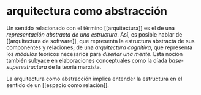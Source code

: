 # arquitectura como abstracción
Un sentido relacionado con el término [[arquitectura]] es el de una *representación abstracta de una estructura*. Así, es posible hablar de [[arquitectura de software]], que representa la estructura abstracta de sus componentes y relaciones; de una *arquitectura cognitiva*, que representa los *módulos* teóricos necesarios para *diseñar una mente*. Esta noción también subyace en elaboraciones conceptuales como la díada *base-superestructura* de la teoría marxista.

La arquitectura como abstracción implica entender la estructura en el sentido de un [[espacio como relación]].
